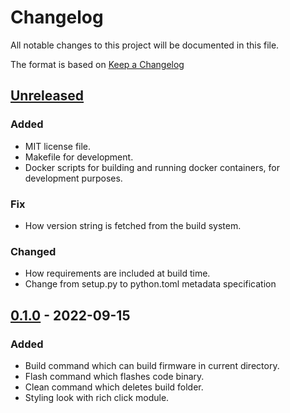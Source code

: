 # Changelog

All notable changes to this project will be documented in this file.

The format is based on [Keep a Changelog](https://keepachangelog.com/en/1.0.0/)

## [Unreleased]

### Added

-   MIT license file.
-   Makefile for development.
-   Docker scripts for building and running docker containers, for development
    purposes.

### Fix

-   How version string is fetched from the build system.

### Changed

-   How requirements are included at build time.
-   Change from setup.py to python.toml metadata specification

## [0.1.0] - 2022-09-15

### Added

-   Build command which can build firmware in current directory.
-   Flash command which flashes code binary.
-   Clean command which deletes build folder.
-   Styling look with rich click module.

[Unreleased]: https://github.com/IRNAS/irnas-zephyrtool-software/compare/v0.1.0...HEAD

[0.1.0]: https://github.com/IRNAS/irnas-zephyrtool-software/compare/5a4f734ca077a91cc2c77b42080f0c9814a489ed...v0.1.0

